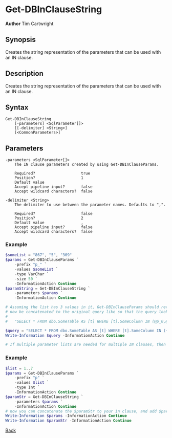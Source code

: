 # Get-DBInClauseString
**Author** Tim Cartwright

## Synopsis
Creates the string representation of the parameters that can be used with an IN clause.

## Description
Creates the string representation of the parameters that can be used with an IN clause.

## Syntax
    Get-DBInClauseString 
        [-parameters] <SqlParameter[]> 
        [[-delimiter] <String>] 
        [<CommonParameters>]

## Parameters
    -parameters <SqlParameter[]>
        The IN clause parameters created by using Get-DBInClauseParams.

        Required?                    true
        Position?                    1
        Default value                
        Accept pipeline input?       false
        Accept wildcard characters?  false

    -delimiter <String>
        The delimiter to use between the parameter names. Defaults to ",".

        Required?                    false
        Position?                    2
        Default value                ,
        Accept pipeline input?       false
        Accept wildcard characters?  false

### Example

```powershell
$someList = "867", "5", "309"
$params = Get-DBInClauseParams `
    -prefix "p_" `
    -values $someList `
    -type VarChar `
    -size 50 `
    -InformationAction Continue
$paramString = Get-DBInClauseString `
    -parameters $params `
    -InformationAction Continue

# Assuming the list has 3 values in it, Get-DBInClauseParams should return "@p_0,@p_1,@p_2". This string can 
# now be concatenated to the original query like so that the query looks like this example: 
#    
#   "SELECT * FROM dbo.SomeTable AS [t] WHERE [t].SomeColumn IN (@p_0,@p_1,@p_2)" 

$query = "SELECT * FROM dbo.SomeTable AS [t] WHERE [t].SomeColumn IN ({0})" -f $paramString
Write-Information $query -InformationAction Continue

# If multiple parameter lists are needed for multiple IN clauses, then different prefixes should be utilized for each list.
```
### Example

```powershell
$list = 1..7
$params = Get-DBInClauseParams `
    -prefix "p" `
    -values $list `
    -type Int `
    -InformationAction Continue
$paramStr = Get-DBInClauseString `
    -parameters $params `
    -InformationAction Continue
# now you can concatenate the $paramStr to your in clause, and add $params to your commands parameters collection
Write-Information $params -InformationAction Continue
Write-Information $paramStr -InformationAction Continue
```

[Back](/README.md)